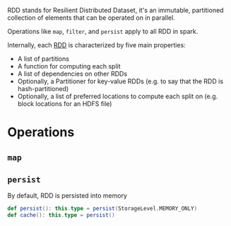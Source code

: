 RDD stands for Resilient Distributed Dataset, it's an immutable, partitioned collection of elements that can be operated on in parallel.

Operations like `map`, `filter`, and `persist` apply to all RDD in spark. 

Internally, each [RDD](https://github.com/apache/spark/blob/master/core/src/main/scala/org/apache/spark/rdd/RDD.scala) is characterized by five main properties:
 
- A list of partitions
- A function for computing each split
- A list of dependencies on other RDDs
- Optionally, a Partitioner for key-value RDDs (e.g. to say that the RDD is hash-partitioned)
- Optionally, a list of preferred locations to compute each split on (e.g. block locations for an HDFS file)

# Operations

## `map`

## `persist`

By default, RDD is persisted into memory

```scala
def persist(): this.type = persist(StorageLevel.MEMORY_ONLY)
def cache(): this.type = persist()
``` 